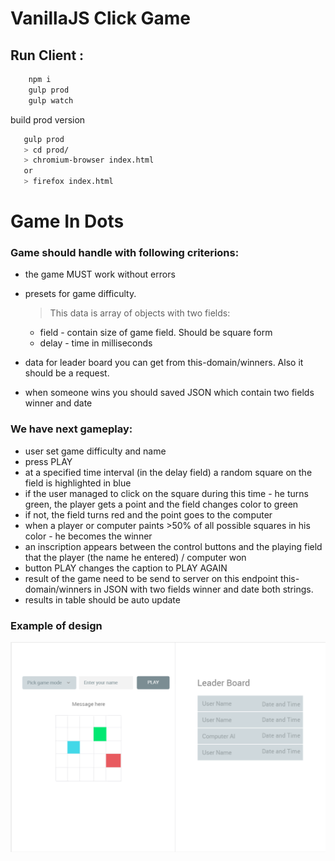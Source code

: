 # VanillaJS Click Game


## Run Client :

```bash
    npm i
    gulp prod
    gulp watch
```

build prod version
```bash
   gulp prod
   > cd prod/
   > chromium-browser index.html
   or
   > firefox index.html
```

# Game In Dots

### Game should handle with following criterions:

- the game MUST work without errors
- presets for game difficulty.
    >This data is array of objects with two fields:
    - field - contain size of game field. Should be square form
    - delay - time in milliseconds
    
- data for leader board you can get from this-domain/winners. Also it should be a request.

- when someone wins you should saved JSON which contain two fields winner and date

### We have next gameplay:
- user set game difficulty and name
- press PLAY
- at a specified time interval (in the delay field) a random square on the field is highlighted in blue
- if the user managed to click on the square during this time - he turns green, the player gets a point and the field changes color to green
- if not, the field turns red and the point goes to the computer
- when a player or computer paints >50% of all possible squares in his color - he becomes the winner
- an inscription appears between the control buttons and the playing field that the player (the name he entered) / computer won
- button PLAY changes the caption to PLAY AGAIN
- result of the game need to be send to server on this endpoint this-domain/winners in JSON with two fields winner and date both strings.
- results in table should be auto update

### Example of design
![Example of design](https://github.com/SnisarOnline/TestWork-Click_Game/blob/master/src/assets/game-example.png)
